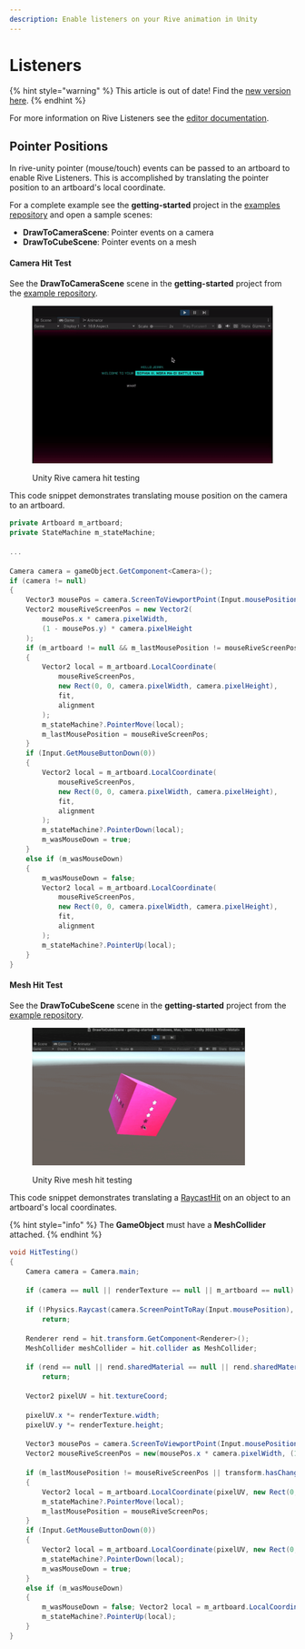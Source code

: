 ```yaml
---
description: Enable listeners on your Rive animation in Unity
---
```


# Listeners

{% hint style="warning" %}
This article is out of date! Find the [new version here](https://rive.app/community/doc/listeners/docRlEVvrCZW).
{% endhint %}

For more information on Rive Listeners see the [editor documentation](../../editor/state-machine/listeners.md).

## Pointer Positions

In rive-unity pointer (mouse/touch) events can be passed to an artboard to enable Rive Listeners. This is accomplished by translating the pointer position to an artboard's local coordinate.

For a complete example see the **getting-started** project in the [examples repository](https://github.com/rive-app/rive-unity-examples) and open a sample scenes:&#x20;

* **DrawToCameraScene**: Pointer events on a camera
* **DrawToCubeScene**: Pointer events on a mesh

#### Camera Hit Test

See the **DrawToCameraScene** scene in the **getting-started** project from the [example repository](https://github.com/rive-app/rive-unity-examples).

<figure><img src="../../.gitbook/assets/rive-unity-pointer-events-camera.gif" alt=""><figcaption><p>Unity Rive camera hit testing</p></figcaption></figure>

This code snippet demonstrates translating mouse position on the camera to an artboard.

```csharp
private Artboard m_artboard;
private StateMachine m_stateMachine;

...

Camera camera = gameObject.GetComponent<Camera>();
if (camera != null)
{
    Vector3 mousePos = camera.ScreenToViewportPoint(Input.mousePosition);
    Vector2 mouseRiveScreenPos = new Vector2(
        mousePos.x * camera.pixelWidth,
        (1 - mousePos.y) * camera.pixelHeight
    );
    if (m_artboard != null && m_lastMousePosition != mouseRiveScreenPos)
    {
        Vector2 local = m_artboard.LocalCoordinate(
            mouseRiveScreenPos,
            new Rect(0, 0, camera.pixelWidth, camera.pixelHeight),
            fit,
            alignment
        );
        m_stateMachine?.PointerMove(local);
        m_lastMousePosition = mouseRiveScreenPos;
    }
    if (Input.GetMouseButtonDown(0))
    {
        Vector2 local = m_artboard.LocalCoordinate(
            mouseRiveScreenPos,
            new Rect(0, 0, camera.pixelWidth, camera.pixelHeight),
            fit,
            alignment
        );
        m_stateMachine?.PointerDown(local);
        m_wasMouseDown = true;
    }
    else if (m_wasMouseDown)
    {
        m_wasMouseDown = false;
        Vector2 local = m_artboard.LocalCoordinate(
            mouseRiveScreenPos,
            new Rect(0, 0, camera.pixelWidth, camera.pixelHeight),
            fit,
            alignment
        );
        m_stateMachine?.PointerUp(local);
    }
}
```

#### Mesh Hit Test

See the **DrawToCubeScene** scene in the **getting-started** project from the [example repository](https://github.com/rive-app/rive-unity-examples).

<figure><img src="../../.gitbook/assets/CleanShot 2023-11-15 at 11.52.35.gif" alt="" width="375"><figcaption><p>Unity Rive mesh hit testing</p></figcaption></figure>

This code snippet demonstrates translating a [RaycastHit](https://docs.unity3d.com/ScriptReference/RaycastHit.html) on an object to an artboard's local coordinates.

{% hint style="info" %}
The **GameObject** must have a **MeshCollider** attached.
{% endhint %}

```csharp
void HitTesting()
{
    Camera camera = Camera.main;

    if (camera == null || renderTexture == null || m_artboard == null) return;

    if (!Physics.Raycast(camera.ScreenPointToRay(Input.mousePosition), out RaycastHit hit))
        return;

    Renderer rend = hit.transform.GetComponent<Renderer>();
    MeshCollider meshCollider = hit.collider as MeshCollider;

    if (rend == null || rend.sharedMaterial == null || rend.sharedMaterial.mainTexture == null || meshCollider == null)
        return;

    Vector2 pixelUV = hit.textureCoord;

    pixelUV.x *= renderTexture.width;
    pixelUV.y *= renderTexture.height;

    Vector3 mousePos = camera.ScreenToViewportPoint(Input.mousePosition);
    Vector2 mouseRiveScreenPos = new(mousePos.x * camera.pixelWidth, (1 - mousePos.y) * camera.pixelHeight);

    if (m_lastMousePosition != mouseRiveScreenPos || transform.hasChanged)
    {
        Vector2 local = m_artboard.LocalCoordinate(pixelUV, new Rect(0, 0, renderTexture.width, renderTexture.height), fit, alignment);
        m_stateMachine?.PointerMove(local);
        m_lastMousePosition = mouseRiveScreenPos;
    }
    if (Input.GetMouseButtonDown(0))
    {
        Vector2 local = m_artboard.LocalCoordinate(pixelUV, new Rect(0, 0, renderTexture.width, renderTexture.height), fit, alignment);
        m_stateMachine?.PointerDown(local);
        m_wasMouseDown = true;
    }
    else if (m_wasMouseDown)
    {
        m_wasMouseDown = false; Vector2 local = m_artboard.LocalCoordinate(mouseRiveScreenPos, new Rect(0, 0, renderTexture.width, renderTexture.height), fit, alignment);
        m_stateMachine?.PointerUp(local);
    }
}
```
